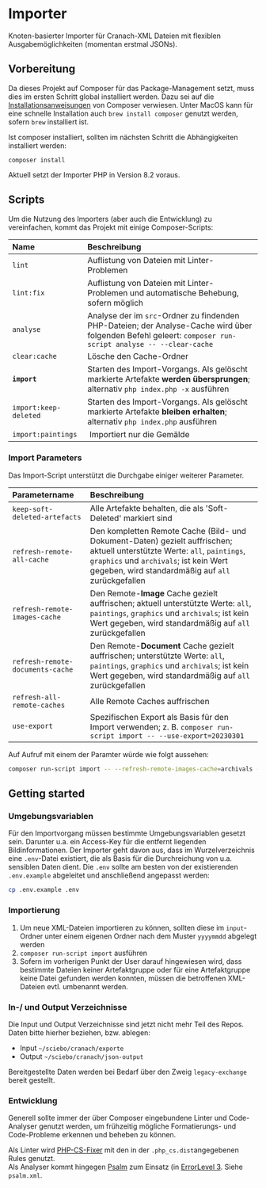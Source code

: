 # Importer

Knoten-basierter Importer für Cranach-XML Dateien mit flexiblen Ausgabemöglichkeiten (momentan erstmal JSONs).


## Vorbereitung 

Da dieses Projekt auf Composer für das Package-Management setzt, muss dies im ersten Schritt global installiert werden.
Dazu sei auf die [Installationsanweisungen](https://getcomposer.org/doc/00-intro.md#installation-linux-unix-macos) von Composer verwiesen.
Unter MacOS kann für eine schnelle Installation auch `brew install composer` genutzt werden, sofern `brew` installiert ist.

Ist composer installiert, sollten im nächsten Schritt die Abhängigkeiten installiert werden:

```shell
composer install
```



Aktuell setzt der Importer PHP in Version 8.2 voraus.



## Scripts
Um die Nutzung des Importers (aber auch die Entwicklung) zu vereinfachen, kommt das Projekt mit einige Composer-Scripts:

| Name | Beschreibung |
| :-- | :-- |
| `lint` | Auflistung von Dateien mit Linter-Problemen |
| `lint:fix` | Auflistung von Dateien mit Linter-Problemen und automatische Behebung, sofern möglich |
| `analyse` | Analyse der  im `src`-Ordner zu findenden PHP-Dateien; der Analyse-Cache wird über folgenden Befehl geleert: `composer run-script analyse -- --clear-cache` |
| `clear:cache` | Lösche den Cache-Ordner |
| **`import`** | Starten des Import-Vorgangs. Als gelöscht markierte Artefakte **werden übersprungen**; alternativ  `php index.php -x` ausführen |
| `import:keep-deleted` | Starten des Import-Vorgangs. Als gelöscht markierte Artefakte **bleiben erhalten**; alternativ  `php index.php` ausführen |
| `import:paintings` | Importiert nur die Gemälde | 

### Import Parameters
Das Import-Script unterstützt die Durchgabe einiger weiterer Parameter.

| Parametername | Beschreibung |
| :-- | :-- |
| `keep-soft-deleted-artefacts` | Alle Artefakte behalten, die als 'Soft-Deleted' markiert sind |
| `refresh-remote-all-cache` | Den kompletten Remote Cache (Bild- und Dokument-Daten) gezielt auffrischen; aktuell unterstützte Werte: `all`, `paintings`, `graphics` und `archivals`; ist kein Wert gegeben, wird standardmäßig auf `all` zurückgefallen |
| `refresh-remote-images-cache` | Den Remote-**Image** Cache gezielt auffrischen; aktuell unterstützte Werte: `all`, `paintings`, `graphics` und `archivals`; ist kein Wert gegeben, wird standardmäßig auf `all` zurückgefallen |
| `refresh-remote-documents-cache` | Den Remote-**Document** Cache gezielt auffrischen; unterstützte Werte: `all`, `paintings`, `graphics` und `archivals`; ist kein Wert gegeben, wird standardmäßig auf `all` zurückgefallen |
| `refresh-all-remote-caches` | Alle Remote Caches auffrischen |
| `use-export` | Spezifischen Export als Basis für den Import verwenden; z. B. `composer run-script import -- --use-export=20230301` |



Auf Aufruf mit einem der Paramter würde wie folgt aussehen:

```sh
composer run-script import -- --refresh-remote-images-cache=archivals --refresh-remote-documents-cache=archivals
```


## Getting started

### Umgebungsvariablen
Für den Importvorgang müssen bestimmte Umgebungsvariablen gesetzt sein. Darunter u.a. ein Access-Key für die entfernt liegenden Bildinformationen.
Der Importer geht davon aus, dass im Wurzelverzeichnis eine `.env`-Datei existiert, die als Basis für die Durchreichung von u.a. sensiblen Daten dient.
Die `.env` sollte am besten von der existierenden `.env.example` abgeleitet und anschließend angepasst werden:

```bash
cp .env.example .env
```

### Importierung
1. Um neue XML-Dateien importieren zu können, sollten diese im `input`-Ordner unter einem eigenen Ordner nach dem Muster `yyyymmdd` abgelegt werden
2. `composer run-script import` ausführen
3. Sofern im vorherigen Punkt der User darauf hingewiesen wird, dass bestimmte Dateien keiner Artefaktgruppe oder für eine Artefaktgruppe keine Datei gefunden werden konnten, müssen die betroffenen XML-Dateien evtl. umbenannt werden. 

### In-/ und Output Verzeichnisse
Die Input und Output Verzeichnisse sind jetzt nicht mehr Teil des Repos. Daten bitte hierher beziehen, bzw. ablegen:

- Input `~/sciebo/cranach/exporte`
- Output `~/sciebo/cranach/json-output`

Bereitgestellte Daten werden bei Bedarf über den Zweig `legacy-exchange` bereit gestellt. 


### Entwicklung
Generell sollte immer der über Composer eingebundene Linter und Code-Analyser genutzt werden, um frühzeitig mögliche Formatierungs- und Code-Probleme erkennen und beheben zu können.

Als Linter wird [PHP-CS-Fixer](https://github.com/FriendsOfPHP/PHP-CS-Fixer) mit den in der `.php_cs.dist`angegebenen Rules genutzt.  
Als Analyser kommt hingegen [Psalm](https://psalm.dev/) zum Einsatz (in [ErrorLevel 3](https://psalm.dev/docs/running_psalm/error_levels/). Siehe `psalm.xml`.